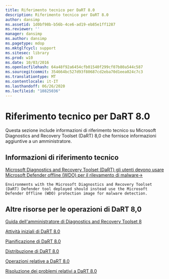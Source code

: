 ```yaml
---
title: Riferimento tecnico per DaRT 8.0
description: Riferimento tecnico per DaRT 8.0
author: dansimp
ms.assetid: 1d0bf98b-b56b-4ce6-ad19-eb85e1ff1287
ms.reviewer: ''
manager: dansimp
ms.author: dansimp
ms.pagetype: mdop
ms.mktglfcycl: support
ms.sitesec: library
ms.prod: w10
ms.date: 10/03/2016
ms.openlocfilehash: 64a48f92a6454cfb01540f299cf07b80a544c587
ms.sourcegitcommit: 354664bc527d93f80687cd2eba70d1eea024c7c3
ms.translationtype: MT
ms.contentlocale: it-IT
ms.lasthandoff: 06/26/2020
ms.locfileid: "10825036"
---
```

# Riferimento tecnico per DaRT 8.0


Questa sezione include informazioni di riferimento tecnico su Microsoft Diagnostics and Recovery Toolset (DaRT) 8,0 che fornisce informazioni aggiuntive a un amministratore.

## Informazioni di riferimento tecnico


[Microsoft Diagnostics and Recovery Toolset (DaRT) gli utenti devono usare Microsoft Defender offline (WDO) per il rilevamento di malware->](use-windows-defender-offline-wdo-for-malware-protection-not-dart.md)

    Environments with the Microsoft Diagnostics and Recovery Toolset (DaRT) Defender tool deployed should instead use the Microsoft Defender Offline (WDO) protection image for malware detection.

## Altre risorse per le operazioni di DaRT 8,0


[Guida dell'amministratore di Diagnostics and Recovery Toolset 8](index.md)

[Attività iniziali di DaRT 8.0](getting-started-with-dart-80-dart-8.md)

[Pianificazione di DaRT 8.0](planning-for-dart-80-dart-8.md)

[Distribuzione di DaRT 8.0](deploying-dart-80-dart-8.md)

[Operazioni relative a DaRT 8.0](operations-for-dart-80-dart-8.md)

[Risoluzione dei problemi relativi a DaRT 8.0](troubleshooting-dart-80-dart-8.md)

 

 





